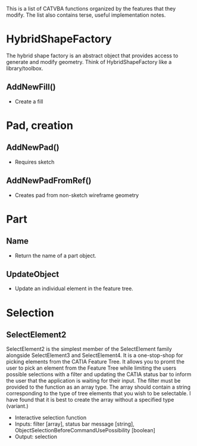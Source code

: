 This is a list of CATVBA functions organized by the features that they modify. The list also contains terse, useful implementation notes.

# HybridShapeFactory
The hybrid shape factory is an abstract object that provides access to generate and modify geometry. Think of HybridShapeFactory like a library/toolbox.
## AddNewFill()
* Create a fill

# Pad, creation
## AddNewPad()
* Requires sketch

## AddNewPadFromRef()
* Creates pad from non-sketch wireframe geometry

# Part
## Name
* Return the name of a part object.

## UpdateObject
* Update an individual element in the feature tree.

# Selection
## SelectElement2
SelectElement2 is the simplest member of the SelectElement family alongside SelectElement3 and SelectElement4. It is a one-stop-shop for picking elements from the CATIA Feature Tree. It allows you to promt the user to pick an element from the Feature Tree while limiting the users possible selections with a filter and updating the CATIA status bar to inform the user that the application is waiting for their input. The filter must be provided to the function as an array type. The array should contain a string corresponding to the type of tree elements that you wish to be selectable. I have found that it is best to create the array without a specified type (variant.)
* Interactive selection function
* Inputs: filter [array], status bar message [string], ObjectSelectionBeforeCommandUsePossibility [boolean]
* Output: selection

